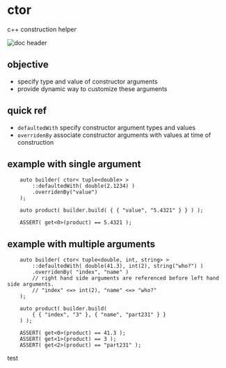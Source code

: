 # ctor
c++ construction helper

![doc header](https://s3-us-west-2.amazonaws.com/mod-resources/mod-header.svg)

## objective
- specify type and value of constructor arguments
- provide dynamic way to customize these arguments

## quick ref
- `defaultedWith` specify constructor argument types and values
- `overridenBy` associate constructor arguments with values at time of construction

## example with single argument
```
    auto builder( ctor< tuple<double> >
        ::defaultedWith( double(2.1234) )
        .overridenBy("value") 
    );

    auto product( builder.build( { { "value", "5.4321" } } ) );

    ASSERT( get<0>(product) == 5.4321 );

```

## example with multiple arguments
```
    auto builder( ctor< tuple<double, int, string> >
        ::defaultedWith( double(41.3), int(2), string("who?") )
        .overridenBy( "index", "name" ) 
        // right hand side arguments are referenced before left hand side arguments. 
        // "index" <=> int(2), "name" <=> "who?" 
    );
    
    auto product( builder.build( 
        { { "index", "3" }, { "name", "part231" } } 
    ) );

    ASSERT( get<0>(product) == 41.3 );
    ASSERT( get<1>(product) == 3 );
    ASSERT( get<2>(product) == "part231" );
```


test

